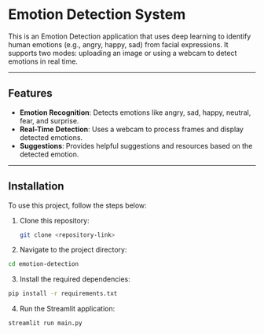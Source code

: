 # Emotion Detection System

This is an Emotion Detection application that uses deep learning to identify human emotions (e.g., angry, happy, sad) from facial expressions. It supports two modes: uploading an image or using a webcam to detect emotions in real time.

---

## Features

- **Emotion Recognition**: Detects emotions like angry, sad, happy, neutral, fear, and surprise.
- **Real-Time Detection**: Uses a webcam to process frames and display detected emotions.
- **Suggestions**: Provides helpful suggestions and resources based on the detected emotion.

---

## Installation

To use this project, follow the steps below:

1. Clone this repository:
   ```bash
   git clone <repository-link>
2. Navigate to the project directory:
```bash
cd emotion-detection
```
3. Install the required dependencies:

```bash
pip install -r requirements.txt
```
4. Run the Streamlit application:
```bash
streamlit run main.py
```

